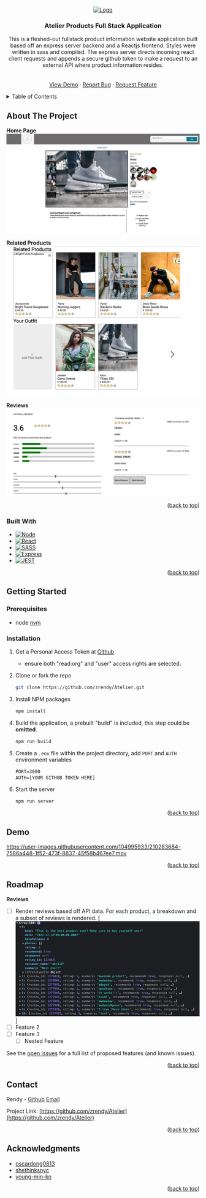 <a name="readme-top"></a>
<!-- PROJECT LOGO -->
<br />
<div align="center">
  <a href="https://github.com/zrendy/Atelier">
    <img src="src/images/logo.png" alt="Logo" width="170" height="150">
  </a>

<h3 align="center">Atelier Products Full Stack Application</h3>

  <p align="center">
    This is a fleshed-out fullstack product information website application built based off an express server backend and a Reactjs frontend. Styles were written in sass and compiled. The express server directs incoming react client requests and appends a secure github token to make a request to an external API where product information resides.
    <br />
    <br />
    <br />
    <a href="#demo">View Demo</a>
    ·
    <a href="https://github.com/zrendy/Atelier/issues">Report Bug</a>
    ·
    <a href="https://github.com/zrendy/Atelier/issues">Request Feature</a>
  </p>
</div>



<!-- TABLE OF CONTENTS -->
<details>
  <summary>Table of Contents</summary>
  <ol>
    <li>
      <a href="#about-the-project">About The Project</a>
      <ul>
        <li><a href="#built-with">Built With</a></li>
      </ul>
    </li>
    <li>
      <a href="#getting-started">Getting Started</a>
      <ul>
        <li><a href="#prerequisites">Prerequisites</a></li>
        <li><a href="#installation">Installation</a></li>
      </ul>
    </li>
    <li><a href="#usage">Usage</a></li>
    <li><a href="#roadmap">Roadmap</a></li>
    <li><a href="#contributing">Contributing</a></li>
    <li><a href="#license">License</a></li>
    <li><a href="#contact">Contact</a></li>
    <li><a href="#acknowledgments">Acknowledgments</a></li>
  </ol>
</details>



<!-- ABOUT THE PROJECT -->
## About The Project
**Home Page**\
[![Home Page][product-screenshot1]](https://res.cloudinary.com/dvijvlkad/image/upload/v1672698205/Screenshot_2023-01-02_at_5.21.01_PM_zrqd1s.png)

**Related Products**\
[![Related][product-screenshot2]](https://res.cloudinary.com/dvijvlkad/image/upload/v1672698204/Screenshot_2023-01-02_at_5.22.18_PM_veiaiw.png)

**Reviews**\
[![Reviews][product-screenshot3]](https://res.cloudinary.com/dvijvlkad/image/upload/v1672698203/Screenshot_2023-01-02_at_5.22.30_PM_jiiblm.png)

<p align="right">(<a href="#readme-top">back to top</a>)</p>



### Built With

* [![Node][Node.js]][Node-url]
* [![React][React.js]][React-url]
* [![SASS][SASS-img]][SASS-url]
* [![Express][Express.js]][Express-url]
* [![JEST][JEST-img]][JEST-url]


<p align="right">(<a href="#readme-top">back to top</a>)</p>



<!-- GETTING STARTED -->
## Getting Started

### Prerequisites
* node
[nvm](https://github.com/nvm-sh/nvm)

### Installation

1. Get a Personal Access Token at [Github](https://github.com/settings/tokens)
    * ensure both "read:org" and "user" access rights are selected.
   
2. Clone or fork the repo
   ```sh
   git clone https://github.com/zrendy/Atelier.git
   ```
3. Install NPM packages
   ```sh
   npm install
   ```
4. Build the application, a prebuilt "build" is included, this step could be **omitted**.
   ```sh
   npm run build
   ```
5. Create a `.env` file within the project directory, add `PORT` and `AUTH` environment variables
   ```
   PORT=3000
   AUTH=[YOUR GITHUB TOKEN HERE]
   ```
4. Start the server
   ```sh
   npm run server
   ```
<p align="right">(<a href="#readme-top">back to top</a>)</p>


<a name="demo"></a>
## Demo

https://user-images.githubusercontent.com/104995933/210283684-7586a448-1f52-473f-8837-45f58b467ee7.mov

<p align="right">(<a href="#readme-top">back to top</a>)</p>



<!-- ROADMAP -->
## Roadmap

**Reviews**

- [ ] Render reviews based off API data. For each product, a breakdown and a subset of reviews is rendered. 
  [![reviewsdata][reviews-data]]
- [ ] Feature 2
- [ ] Feature 3
    - [ ] Nested Feature

See the [open issues](https://github.com/zrendy/Atelier/issues) for a full list of proposed features (and known issues).

<p align="right">(<a href="#readme-top">back to top</a>)</p>


<!-- CONTACT -->
## Contact

Rendy - [Github](https://github.com/zrendy) <a href="mailto:zrendy@gmail.com">Email</a>

Project Link: [https://github.com/zrendy/Atelier](https://github.com/zrendy/Atelier)

<p align="right">(<a href="#readme-top">back to top</a>)</p>



<!-- ACKNOWLEDGMENTS -->
## Acknowledgments

* [oscardong0813](https://github.com/oscardong0813)
* [shethinksnyc](https://github.com/shethinksnyc)
* [young-min-ko](https://github.com/young-min-ko)

<p align="right">(<a href="#readme-top">back to top</a>)</p>



<!-- MARKDOWN LINKS & IMAGES -->
<!-- https://www.markdownguide.org/basic-syntax/#reference-style-links -->
[contributors-shield]: https://img.shields.io/github/contributors/zrendy/Atelier.svg?style=for-the-badge
[contributors-url]: https://github.com/zrendy/Atelier/graphs/contributors
[forks-shield]: https://img.shields.io/github/forks/zrendy/Atelier.svg?style=for-the-badge
[forks-url]: https://github.com/zrendy/Atelier/network/members
[stars-shield]: https://img.shields.io/github/stars/zrendy/Atelier.svg?style=for-the-badge
[stars-url]: https://github.com/zrendy/Atelier/stargazers
[issues-shield]: https://img.shields.io/github/issues/zrendy/Atelier.svg?style=for-the-badge
[issues-url]: https://github.com/zrendy/Atelier/issues
[license-shield]: https://img.shields.io/github/license/zrendy/Atelier.svg?style=for-the-badge
[license-url]: https://github.com/zrendy/Atelier/blob/master/LICENSE.txt
[linkedin-shield]: https://img.shields.io/badge/-LinkedIn-black.svg?style=for-the-badge&logo=linkedin&colorB=555
[linkedin-url]: https://linkedin.com/in/zrendy
[product-screenshot1]: src/images/website1.png
[product-screenshot2]: src/images/website2.png
[product-screenshot3]: src/images/website3.png
[reviews-data]: src/images/reviews-apiData.png
[React.js]: https://img.shields.io/badge/React-20232A?style=for-the-badge&logo=react&logoColor=61DAFB
[React-url]: https://reactjs.org/
[Express.js]: https://img.shields.io/badge/Express.js-404D59?style=for-the-badge
[Express-url]: https://expressjs.com
[Node.js]: https://img.shields.io/badge/Node.js-43853D?style=for-the-badge&logo=node.js&logoColor=white
[Node-url]: https://nodejs.org/en/
[SASS-img]: https://img.shields.io/badge/Sass-CC6699?style=for-the-badge&logo=sass&logoColor=white
[SASS-url]: https://sass-lang.com/
[JEST-img]: https://img.shields.io/badge/Jest-323330?style=for-the-badge&logo=Jest&logoColor=white
[JEST-url]: https://jestjs.io/
